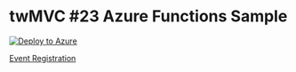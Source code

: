 # twMVC #23 Azure Functions Sample

[![Deploy to Azure](http://azuredeploy.net/deploybutton.png)](https://azuredeploy.net/)

[Event Registration](https://mvc.tw/event/2016/7/24)
